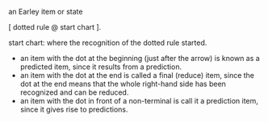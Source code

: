 an Earley item or state 

 [ dotted rule @  start chart ].

start chart: where the recognition of the dotted rule started.

- an item with the dot at the beginning (just after the arrow) is known as a predicted item, since it results from a prediction.
- an item with the dot at the end is called a final (reduce) item, since the dot at the end means that the whole right-hand side has been recognized and can be reduced.
- an item with the dot in front of a non-terminal is call it a prediction item, since it gives rise to predictions.

	
